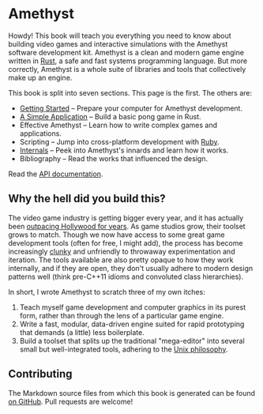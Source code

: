 # Amethyst

Howdy! This book will teach you everything you need to know about building video
games and interactive simulations with the Amethyst software development kit.
Amethyst is a clean and modern game engine written in [Rust][rs], a safe and
fast systems programming language. But more correctly, Amethyst is a whole suite
of libraries and tools that collectively make up an engine.

[rs]: https://www.rust-lang.org/

This book is split into seven sections. This page is the first. The others are:

* [Getting Started][gs] – Prepare your computer for Amethyst development.
* [A Simple Application][sa] – Build a basic pong game in Rust.
* Effective Amethyst – Learn how to write complex games and applications.
* Scripting – Jump into cross-platform development with [Ruby][rb].
* [Internals][in] – Peek into Amethyst's innards and learn how it works.
* Bibliography – Read the works that influenced the design.

[gs]: ./getting_started.html
[sa]: ./simple_application.html
[rb]: https://www.ruby-lang.org/
[in]: ./internals.html

Read the [API documentation][ad].

[ad]: http://ebkalderon.github.io/amethyst/doc/amethyst/index.html

## Why the hell did you build this?

The video game industry is getting bigger every year, and it has actually been
[outpacing Hollywood for years][hw]. As game studios grow, their toolset grows
to match. Though we now have access to some great game development tools (often
for free, I might add), the process has become increasingly [clunky][ue] and
unfriendly to throwaway experimentation and iteration. The tools available are
also pretty opaque to how they work internally, and if they are open, they don't
usually adhere to modern design patterns well (think pre-C++11 idioms and
convoluted class hierarchies).

[hw]: https://www.quora.com/Who-makes-more-money-Hollywood-or-the-video-game-industry
[ue]: http://cdn.dbolical.com/videos/engines/1/1/456/Unreal_Engine_4_Features_Trailer_--_GDC_2014.mp4.jpg

In short, I wrote Amethyst to scratch three of my own itches:

1. Teach myself game development and computer graphics in its purest form,
   rather than through the lens of a particular game engine.
2. Write a fast, modular, data-driven engine suited for rapid prototyping that
   demands (a little) less boilerplate.
3. Build a toolset that splits up the traditional "mega-editor" into several
   small but well-integrated tools, adhering to the [Unix philosophy][up].

[up]: https://en.wikipedia.org/wiki/Unix_philosophy

## Contributing

The Markdown source files from which this book is generated can be found
[on GitHub][md]. Pull requests are welcome!

[md]: https://github.com/ebkalderon/amethyst/tree/master/book/src

